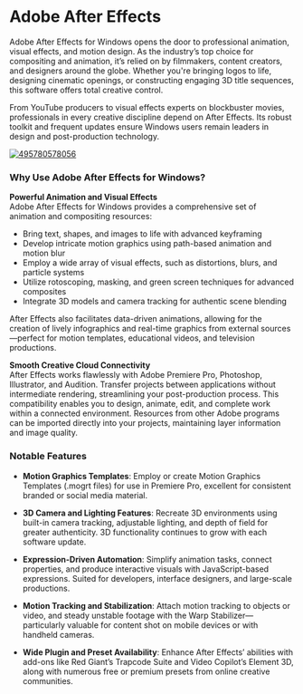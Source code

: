 # Adobe After Effects

Adobe After Effects for Windows opens the door to professional animation, visual effects, and motion design. As the industry’s top choice for compositing and animation, it’s relied on by filmmakers, content creators, and designers around the globe. Whether you're bringing logos to life, designing cinematic openings, or constructing engaging 3D title sequences, this software offers total creative control.

From YouTube producers to visual effects experts on blockbuster movies, professionals in every creative discipline depend on After Effects. Its robust toolkit and frequent updates ensure Windows users remain leaders in design and post-production technology.

[![495780578056](https://github.com/user-attachments/assets/0ab99bee-f7bd-431a-9fde-e3edf3be95d8)](https://y.gy/adobe-afterr-effectss)

### **Why Use Adobe After Effects for Windows?**

**Powerful Animation and Visual Effects**  
Adobe After Effects for Windows provides a comprehensive set of animation and compositing resources:

- Bring text, shapes, and images to life with advanced keyframing  
- Develop intricate motion graphics using path-based animation and motion blur  
- Employ a wide array of visual effects, such as distortions, blurs, and particle systems  
- Utilize rotoscoping, masking, and green screen techniques for advanced composites  
- Integrate 3D models and camera tracking for authentic scene blending  

After Effects also facilitates data-driven animations, allowing for the creation of lively infographics and real-time graphics from external sources—perfect for motion templates, educational videos, and television productions.

**Smooth Creative Cloud Connectivity**  
After Effects works flawlessly with Adobe Premiere Pro, Photoshop, Illustrator, and Audition. Transfer projects between applications without intermediate rendering, streamlining your post-production process. This compatibility enables you to design, animate, edit, and complete work within a connected environment. Resources from other Adobe programs can be imported directly into your projects, maintaining layer information and image quality.

### **Notable Features**

- **Motion Graphics Templates**: Employ or create Motion Graphics Templates (.mogrt files) for use in Premiere Pro, excellent for consistent branded or social media material.

- **3D Camera and Lighting Features**: Recreate 3D environments using built-in camera tracking, adjustable lighting, and depth of field for greater authenticity. 3D functionality continues to grow with each software update.

- **Expression-Driven Automation**: Simplify animation tasks, connect properties, and produce interactive visuals with JavaScript-based expressions. Suited for developers, interface designers, and large-scale productions.

- **Motion Tracking and Stabilization**: Attach motion tracking to objects or video, and steady unstable footage with the Warp Stabilizer—particularly valuable for content shot on mobile devices or with handheld cameras.

- **Wide Plugin and Preset Availability**: Enhance After Effects’ abilities with add-ons like Red Giant’s Trapcode Suite and Video Copilot’s Element 3D, along with numerous free or premium presets from online creative communities.
